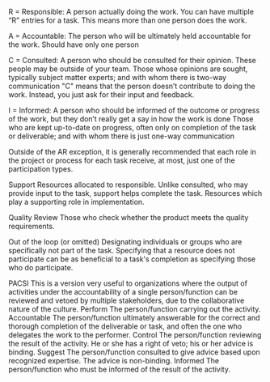R = Responsible: A person actually doing the work. You can have multiple “R” entries for a task. This means more than one person does the work.

A = Accountable: The person who will be ultimately held accountable for the work. Should have only one person

C = Consulted: A person who should be consulted for their opinion. These people may be outside of your team.
Those whose opinions are sought, typically subject matter experts; and with whom there is two-way communication
"C" means that the person doesn’t contribute to doing the work. Instead, you just ask for their input and feedback.

I = Informed: A person who should be informed of the outcome or progress of the work, but they don’t really get a say in how the work is done
Those who are kept up-to-date on progress, often only on completion of the task or deliverable; and with whom there is just one-way communication

 Outside of the AR exception, it is generally recommended that each role in the project or process for each task receive, at most, just one of the participation types. 

Support
Resources allocated to responsible. Unlike consulted, who may provide input to the task, support helps complete the task. Resources which play a supporting role in implementation.

Quality Review
Those who check whether the product meets the quality requirements.

Out of the loop (or omitted)
Designating individuals or groups who are specifically not part of the task. Specifying that a resource does not participate can be as beneficial to a task's completion as specifying those who do participate.

 

PACSI
This is a version very useful to organizations where the output of activities under the accountability of a single person/function can be reviewed and vetoed by multiple stakeholders, due to the collaborative nature of the culture.
Perform
The person/function carrying out the activity.
Accountable
The person/function ultimately answerable for the correct and thorough completion of the deliverable or task, and often the one who delegates the work to the performer.
Control
The person/function reviewing the result of the activity. He or she has a right of veto; his or her advice is binding.
Suggest
The person/function consulted to give advice based upon recognized expertise. The advice is non-binding.
Informed
The person/function who must be informed of the result of the activity.
